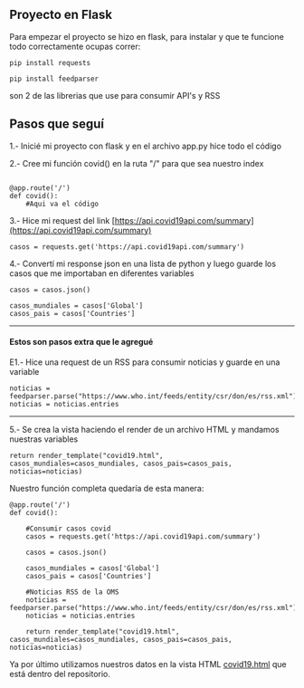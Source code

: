 ## Proyecto en Flask 

Para empezar el proyecto se hizo en flask, para instalar y que te funcione todo correctamente ocupas correr:

`pip install requests`

`pip install feedparser`

son 2 de las librerias que use para consumir API's y RSS


## Pasos que seguí

1.- Inicié mi proyecto con flask y en el archivo app.py hice todo el código

2.- Cree mi función covid() en la ruta "/" para que sea nuestro index

```

@app.route('/')
def covid():
	#Aqui va el código

```

3.- Hice mi request del link [https://api.covid19api.com/summary](https://api.covid19api.com/summary)

```
casos = requests.get('https://api.covid19api.com/summary')
```

4.- Convertí mi response json en una lista de python y luego guarde los casos que me importaban en diferentes variables

```
casos = casos.json()

casos_mundiales = casos['Global']
casos_pais = casos['Countries']
```
---
#### **Estos son pasos extra que le agregué**

E1.- Hice una request de un RSS para consumir noticias y guarde en una variable
```
noticias = feedparser.parse("https://www.who.int/feeds/entity/csr/don/es/rss.xml")
noticias = noticias.entries
```
---
5.- Se crea la vista haciendo el render de un archivo HTML y mandamos nuestras variables

```
return render_template("covid19.html", casos_mundiales=casos_mundiales, casos_pais=casos_pais, noticias=noticias)
```

Nuestro función completa quedaría de esta manera:

```
@app.route('/')
def covid():

	#Consumir casos covid
	casos = requests.get('https://api.covid19api.com/summary')

	casos = casos.json()

	casos_mundiales = casos['Global']
	casos_pais = casos['Countries']

	#Noticias RSS de la OMS
	noticias = feedparser.parse("https://www.who.int/feeds/entity/csr/don/es/rss.xml")
	noticias = noticias.entries

	return render_template("covid19.html", casos_mundiales=casos_mundiales, casos_pais=casos_pais, noticias=noticias)
```

Ya por último utilizamos nuestros datos en la vista HTML [covid19.html](https://github.com/epulido00/casos-covid-python/blob/main/templates/covid19.html) que está dentro del repositorio.

